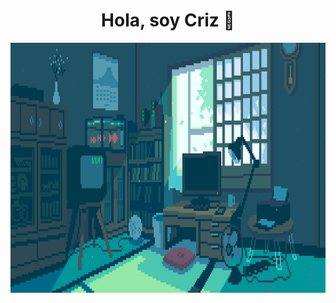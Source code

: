 <div align="center">
<h1 align="center">Hola, soy Criz</a> 👋</h1>
</div>
<img src="/imagenes/banner.gif" width="1040px" height="400px">





<!--
**CrizzVc/CrizzVc** is a ✨ _special_ ✨ repository because its `README.md` (this file) appears on your GitHub profile.

Here are some ideas to get you started:

- 🔭 I’m currently working on ...
- 🌱 I’m currently learning ...
- 👯 I’m looking to collaborate on ...
- 🤔 I’m looking for help with ...
- 💬 Ask me about ...
- 📫 How to reach me: ...
- 😄 Pronouns: ...
- ⚡ Fun fact: ...
-->
